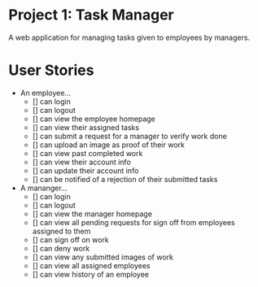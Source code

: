 # Project 1: Task Manager

A web application for managing tasks given to employees by managers.

# User Stories
- An employee...
    - [] can login
    - [] can logout
    - [] can view the employee homepage
    - [] can view their assigned tasks
    - [] can submit a request for a manager to verify work done
    - [] can upload an image as proof of their work
    - [] can view past completed work
    - [] can view their account info
    - [] can update their account info
    - [] can be notified of a rejection of their submitted tasks
- A mananger...
    - [] can login
    - [] can logout
    - [] can view the manager homepage
    - [] can view all pending requests for sign off from employees assigned to them
    - [] can sign off on work
    - [] can deny work
    - [] can view any submitted images of work
    - [] can view all assigned employees
    - [] can view history of an employee